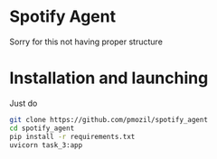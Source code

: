 # Spotify Agent

Sorry for this not having proper structure

# Installation and launching

Just do
```bash
git clone https://github.com/pmozil/spotify_agent
cd spotify_agent
pip install -r requirements.txt
uvicorn task_3:app
```
